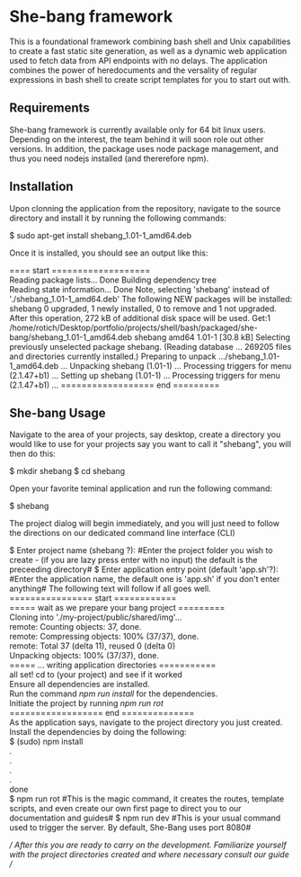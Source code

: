 # She-bang framework  
This is a foundational framework combining bash shell and Unix capabilities to create a fast static site generation, as well as a dynamic
web application used to fetch data from API endpoints with no delays. The application combines the power of heredocuments and the versality
of regular expressions in bash shell to create script templates for you to start out with.  
## Requirements  
She-bang framework is currently available only for 64 bit linux users. Depending on the interest, the team behind it will soon role out other versions. 
In addition, the package uses node package management, and thus you need nodejs installed (and thererefore npm).  
## Installation
Upon clonning the application from the repository, navigate to the source directory and install it by running the following commands:

$ sudo apt-get install shebang_1.01-1_amd64.deb

Once it is installed, you should see an output like this:

==== start ===================  
Reading package lists... Done
Building dependency tree       
Reading state information... Done
Note, selecting 'shebang' instead of './shebang_1.01-1_amd64.deb'
The following NEW packages will be installed:
  shebang
0 upgraded, 1 newly installed, 0 to remove and 1 not upgraded.
After this operation, 272 kB of additional disk space will be used.
Get:1 /home/rotich/Desktop/portfolio/projects/shell/bash/packaged/she-bang/shebang_1.01-1_amd64.deb shebang amd64 1.01-1 [30.8 kB]
Selecting previously unselected package shebang.
(Reading database ... 269205 files and directories currently installed.)
Preparing to unpack .../shebang_1.01-1_amd64.deb ...
Unpacking shebang (1.01-1) ...
Processing triggers for menu (2.1.47+b1) ...
Setting up shebang (1.01-1) ...
Processing triggers for menu (2.1.47+b1) ...
================== end =========  
## She-bang Usage  
Navigate to the area of your projects, say desktop,  create a directory you would like to use for your projects say you want
to call it "shebang", you will then do this:

$ mkdir shebang
$ cd shebang

Open your favorite teminal application and run the following command:

$ shebang

The project dialog will begin immediately, and you will just need to follow the directions on our dedicated command line interface (CLI)

$ Enter project name (shebang ?): #Enter the project folder you wish to create - (if you are lazy press enter with no input) the default is the preceeding directory#
$ Enter application entry point (default 'app.sh'?): #Enter the application name, the default one is 'app.sh' if you don't enter anything#
The following text will follow if all goes well.  
================ start ============  
===== wait as we prepare your bang project =========  
Cloning into './my-project/public/shared/img'...  
remote: Counting objects: 37, done.  
remote: Compressing objects: 100% (37/37), done.  
remote: Total 37 (delta 11), reused 0 (delta 0)  
Unpacking objects: 100% (37/37), done.  
===== ... writing application directories ===========  
all set! cd to (your project) and see if it worked  
Ensure all dependencies are installed.  
Run the command *npm run install* for the dependencies.  
Initiate the project by running *npm run rot*  
================== end ==============  
As the application says, navigate to the project directory you just created. Install the dependencies by doing the following:  
$ (sudo) npm install  
.  
.  
.  
.  
done  
$ npm run rot #This is the magic command, it creates the routes, template scripts, and even create our own first page to direct you to
our documentation and guides#
$ npm run dev #This is your usual command used to trigger the server. By default, She-Bang uses port 8080#

*/ After this you are ready to carry on the development. Familiarize yourself with the project directories created and where necessary 
consult our guide /*


